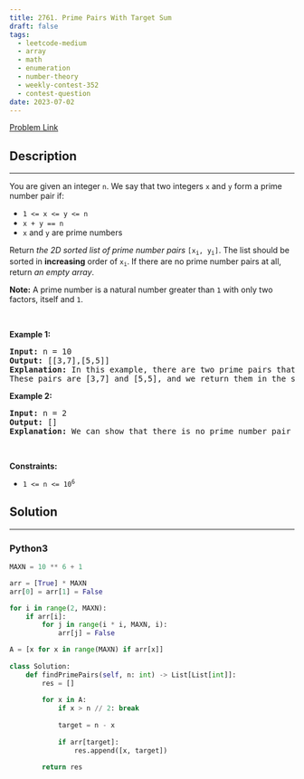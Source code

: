 ```yaml
---
title: 2761. Prime Pairs With Target Sum
draft: false
tags: 
  - leetcode-medium
  - array
  - math
  - enumeration
  - number-theory
  - weekly-contest-352
  - contest-question
date: 2023-07-02
---
```


[Problem Link](https://leetcode.com/problems/prime-pairs-with-target-sum/)

## Description

---
<p>You are given an integer <code>n</code>. We say that two integers <code>x</code> and <code>y</code> form a prime number pair if:</p>

<ul>
	<li><code>1 &lt;= x &lt;= y &lt;= n</code></li>
	<li><code>x + y == n</code></li>
	<li><code>x</code> and <code>y</code> are prime numbers</li>
</ul>

<p>Return <em>the 2D sorted list of prime number pairs</em> <code>[x<sub>i</sub>, y<sub>i</sub>]</code>. The list should be sorted in <strong>increasing</strong> order of <code>x<sub>i</sub></code>. If there are no prime number pairs at all, return <em>an empty array</em>.</p>

<p><strong>Note:</strong> A prime number is a natural number greater than <code>1</code> with only two factors, itself and <code>1</code>.</p>

<p>&nbsp;</p>
<p><strong class="example">Example 1:</strong></p>

<pre>
<strong>Input:</strong> n = 10
<strong>Output:</strong> [[3,7],[5,5]]
<strong>Explanation:</strong> In this example, there are two prime pairs that satisfy the criteria. 
These pairs are [3,7] and [5,5], and we return them in the sorted order as described in the problem statement.
</pre>

<p><strong class="example">Example 2:</strong></p>

<pre>
<strong>Input:</strong> n = 2
<strong>Output:</strong> []
<strong>Explanation:</strong> We can show that there is no prime number pair that gives a sum of 2, so we return an empty array. 
</pre>

<p>&nbsp;</p>
<p><strong>Constraints:</strong></p>

<ul>
	<li><code>1 &lt;= n &lt;= 10<sup>6</sup></code></li>
</ul>


## Solution

---
### Python3
``` py title='prime-pairs-with-target-sum'
MAXN = 10 ** 6 + 1

arr = [True] * MAXN
arr[0] = arr[1] = False

for i in range(2, MAXN):
    if arr[i]:
        for j in range(i * i, MAXN, i):
            arr[j] = False

A = [x for x in range(MAXN) if arr[x]]
            
class Solution:
    def findPrimePairs(self, n: int) -> List[List[int]]:
        res = []
        
        for x in A:
            if x > n // 2: break
            
            target = n - x
            
            if arr[target]:
                res.append([x, target])

        return res
```

